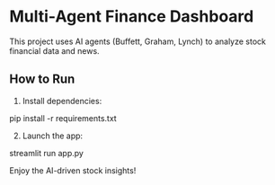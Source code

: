 # Multi-Agent Finance Dashboard

This project uses AI agents (Buffett, Graham, Lynch) to analyze stock financial data and news.

## How to Run

1. Install dependencies:

pip install -r requirements.txt

2. Launch the app:

streamlit run app.py

Enjoy the AI-driven stock insights!


